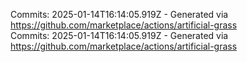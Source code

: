 Commits: 2025-01-14T16:14:05.919Z - Generated via https://github.com/marketplace/actions/artificial-grass
<br>
Commits: 2025-01-14T16:14:05.919Z - Generated via https://github.com/marketplace/actions/artificial-grass
<br>
